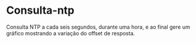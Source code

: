 # Consulta-ntp
Consulta NTP a cada seis segundos, durante uma hora, e ao final gere um gráfico mostrando a variação do offset de resposta.
